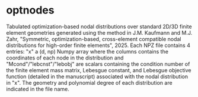 # optnodes
Tabulated optimization-based nodal distributions over standard 2D/3D finite element geometries generated using the method in J.M. Kaufmann and M.J. Zahr, "Symmetric, optimization-based, cross-element compatible nodal distributions for high-order finite elements", 2025. Each NPZ file contains 4 entries: "x" a (d, np) Numpy array where the columns contains the coordinates of each node in the distribution and "Mcond"/"lebcnst"/"lebobj" are scalars containing the condition number of the finite element mass matrix, Lebesgue constant, and Lebesgue objective function (detailed in the manuscript) associated with the nodal distribution in "x". The geometry and polynomial degree of each distribution are indicated in the file name.
